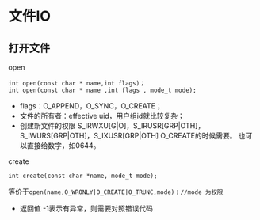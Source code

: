 # 文件IO

## 打开文件
open
```
int open(const char * name,int flags)；
int open(const char * name ,int flags , mode_t mode);
```
* flags：O_APPEND，O_SYNC，O_CREATE；
* 文件的所有者：effective uid，用户组id就比较复杂；
* 创建新文件的权限
  S_IRWXU[G|O]，S_IRUSR[GRP|OTH]，S_IWURS[GRP|OTH]，S_IXUSR[GRP|OTH]
O_CREATE的时候需要。
也可以直接给数字，如0644。

create
```
int create(const char *name, mode_t mode);
```
等价于`open(name,O_WRONLY|O_CREATE|O_TRUNC,mode)；//mode 为权限`

* 返回值
-1表示有异常，则需要对照错误代码


